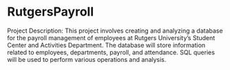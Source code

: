 # RutgersPayroll
Project Description: This project involves creating and analyzing a database for the payroll management of employees at Rutgers University’s Student Center and Activities Department. The database will store information related to employees, departments, payroll, and attendance. SQL queries will be used to perform various operations and analysis.
